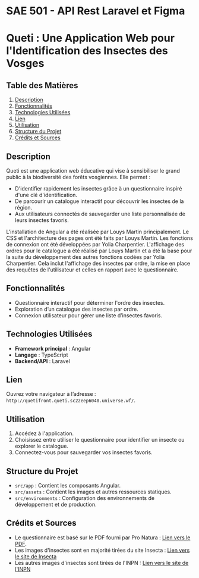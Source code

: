 # SAE 501 - API Rest Laravel et Figma
# Queti : Une Application Web pour l'Identification des Insectes des Vosges

## **Table des Matières**
1. [Description](#description)
2. [Fonctionnalités](#fonctionnalités)
3. [Technologies Utilisées](#technologies-utilisées)
4. [Lien](#lien)
5. [Utilisation](#utilisation)
6. [Structure du Projet](#structure-du-projet)
7. [Crédits et Sources](#crédits-et-sources)

## **Description**
Queti est une application web éducative qui vise à sensibiliser le grand public à la biodiversité des forêts vosgiennes. Elle permet :
- D'identifier rapidement les insectes grâce à un questionnaire inspiré d'une clé d'identification.
- De parcourir un catalogue interactif pour découvrir les insectes de la région.
- Aux utilisateurs connectés de sauvegarder une liste personnalisée de leurs insectes favoris.

L'installation de Angular a été réalisée par Louys Martin principalement.
Le CSS et l'architecture des pages ont été faits par Louys Martin.
Les fonctions de connexion ont été développées par Yolia Charpentier.
L'affichage des ordres pour le catalogue a été réalisé par Louys Martin et a été la base pour la suite du développement des autres fonctions codées par Yolia Charpentier. Cela inclut l'affichage des insectes par ordre, la mise en place des requêtes de l'utilisateur et celles en rapport avec le questionnaire.

## **Fonctionnalités**
- Questionnaire interactif pour déterminer l'ordre des insectes.
- Exploration d’un catalogue des insectes par ordre.
- Connexion utilisateur pour gérer une liste d’insectes favoris.

## **Technologies Utilisées**
- **Framework principal** : Angular
- **Langage** : TypeScript
- **Backend/API** : Laravel

## **Lien**
Ouvrez votre navigateur à l’adresse : `http://quetifront.queti.sc2zeep6040.universe.wf/`.

## **Utilisation**
1. Accédez à l'application.
2. Choisissez entre utiliser le questionnaire pour identifier un insecte ou explorer le catalogue.
3. Connectez-vous pour sauvegarder vos insectes favoris.

## **Structure du Projet**
- `src/app` : Contient les composants Angular.
- `src/assets` : Contient les images et autres ressources statiques.
- `src/environments` : Configuration des environnements de développement et de production.

## **Crédits et Sources**
- Le questionnaire est basé sur le PDF fourni par Pro Natura : [Lien vers le PDF](https://www.pronatura.ch/sites/pronatura.ch/files/CdD_Insectes.pdf).
- Les images d'insectes sont en majorité tirées du site Insecta : [Lien vers le site de Insecta](https://insecta.pro/)
- Les autres images d'insectes sont tirées de l'INPN : [Lien vers le site de l'INPN](https://inpn.mnhn.fr/)
